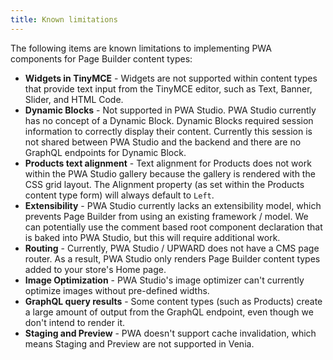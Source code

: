 ```yaml
---
title: Known limitations
---
```


The following items are known limitations to implementing PWA components for Page Builder content types:

-   **Widgets in TinyMCE** - Widgets are not supported within content types that provide text input from the TinyMCE editor, such as Text, Banner, Slider, and HTML Code.
-   **Dynamic Blocks** - Not supported in PWA Studio. PWA Studio currently has no concept of a Dynamic Block. Dynamic Blocks required session information to correctly display their content. Currently this session is not shared between PWA Studio and the backend and there are no GraphQL endpoints for Dynamic Block.
-   **Products text alignment** - Text alignment for Products does not work within the PWA Studio gallery because the gallery is rendered with the CSS grid layout. The Alignment property (as set within the Products content type form) will always default to `Left`.
-   **Extensibility** - PWA Studio currently lacks an extensibility model, which prevents Page Builder from using an existing framework / model. We can potentially use the comment based root component declaration that is baked into PWA Studio, but this will require additional work.
-   **Routing** - Currently, PWA Studio / UPWARD does not have a CMS page router. As a result, PWA Studio only renders Page Builder content types added to your store's Home page.
-   **Image Optimization** - PWA Studio's image optimizer can't currently optimize images without pre-defined widths.
-   **GraphQL query results** - Some content types (such as Products) create a large amount of output from the GraphQL endpoint, even though we don't intend to render it.
-   **Staging and Preview** - PWA doesn't support cache invalidation, which means Staging and Preview are not supported in Venia.
